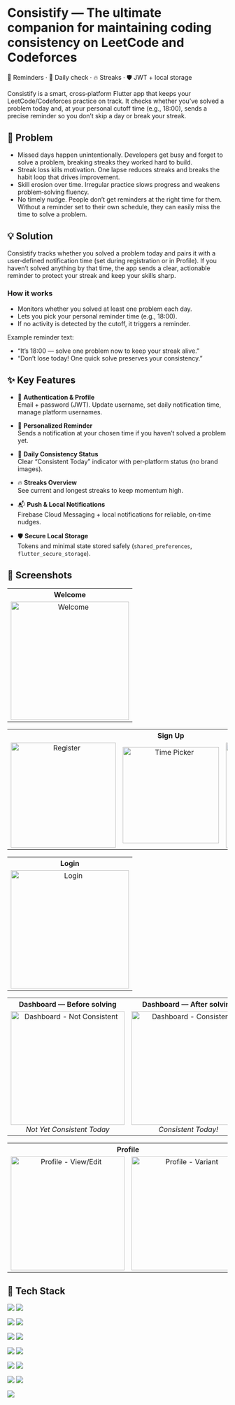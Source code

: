 # Consistify — The ultimate companion for maintaining coding consistency on LeetCode and Codeforces

🔔 Reminders · 📅 Daily check · 🔥 Streaks · 🛡️ JWT + local storage

Consistify is a smart, cross‑platform Flutter app that keeps your LeetCode/Codeforces practice on track. It checks whether you’ve solved a problem today and, at your personal cutoff time (e.g., 18:00), sends a precise reminder so you don’t skip a day or break your streak.
## 🚀 Problem
- Missed days happen unintentionally. Developers get busy and forget to solve a problem, breaking streaks they worked hard to build.
- Streak loss kills motivation. One lapse reduces streaks and breaks the habit loop that drives improvement.
- Skill erosion over time. Irregular practice slows progress and weakens problem‑solving fluency.
- No timely nudge. People don’t get reminders at the right time for them. Without a reminder set to their own schedule, they can easily miss the time to solve a problem.

## 💡 Solution
Consistify tracks whether you solved a problem today and pairs it with a user‑defined notification time (set during registration or in Profile). If you haven’t solved anything by that time, the app sends a clear, actionable reminder to protect your streak and keep your skills sharp.

### How it works
- Monitors whether you solved at least one problem each day.
- Lets you pick your personal reminder time (e.g., 18:00).
- If no activity is detected by the cutoff, it triggers a reminder.

Example reminder text:
- “It’s 18:00 — solve one problem now to keep your streak alive.”
- “Don’t lose today! One quick solve preserves your consistency.”

## ✨ Key Features

- 🔐 **Authentication & Profile**  
  Email + password (JWT). Update username, set daily notification time, manage platform usernames.

- 🔔 **Personalized Reminder**  
  Sends a notification at your chosen time if you haven’t solved a problem yet.

- 📅 **Daily Consistency Status**  
  Clear “Consistent Today” indicator with per‑platform status (no brand images).

- 🔥 **Streaks Overview**  
  See current and longest streaks to keep momentum high.

- 📬 **Push & Local Notifications**  
  Firebase Cloud Messaging + local notifications for reliable, on‑time nudges.

- 🛡️ **Secure Local Storage**  
  Tokens and minimal state stored safely (`shared_preferences`, `flutter_secure_storage`).

## 📸 Screenshots

<!-- Row 1: Welcome -->
<table>
  <tr>
    <th>Welcome</th>
  </tr>
  <tr>
    <td align="center">
      <img src="docs/welcome.jpg" width="270" alt="Welcome"/>
    </td>
  </tr>
</table>

<!-- Row 2: Three Register screens -->
<table>
  <tr>
    <th colspan="3">Sign Up</th>
  </tr>
  <tr>
    <td align="center">
      <img src="docs/register_1.jpg" width="240" alt="Register"/>
    </td>
    <td align="center">
      <img src="docs/register_2.jpg" width="220" alt="Time Picker"/>
    </td>
    <td align="center">
      <img src="docs/register_3.jpg" width="240" alt="Register (variant)"/>
    </td>
  </tr>
</table>

<!-- Row 3: Login -->
<table>
  <tr>
    <th>Login</th>
  </tr>
  <tr>
    <td align="center">
      <img src="docs/login.jpg" width="270" alt="Login"/>
    </td>
  </tr>
</table>

<!-- Row 4: Two Dashboards with captions -->
<table>
  <tr>
    <th>Dashboard — Before solving</th>
    <th>Dashboard — After solving</th>
  </tr>
  <tr>
    <td align="center">
      <img src="docs/not_consistent.jpg" width="260" alt="Dashboard - Not Consistent"/>
      <div><i>Not Yet Consistent Today</i></div>
    </td>
    <td align="center">
      <img src="docs/consistent.jpg" width="260" alt="Dashboard - Consistent"/>
      <div><i>Consistent Today!</i></div>
    </td>
  </tr>
</table>

<!-- Row 5: Profile -->
<table>
  <tr>
    <th colspan="2">Profile</th>
  </tr>
  <tr>
    <td align="center">
      <img src="docs/profile.jpg" width="260" alt="Profile - View/Edit"/>
    </td>
    <td align="center">
      <img src="docs/profile.jpg" width="260" alt="Profile - Variant"/>
    </td>
  </tr>
</table>

## 🧰 Tech Stack

<p>
  <img src="https://img.shields.io/badge/Flutter-3.x-02569B?logo=flutter&logoColor=white" />
  <img src="https://img.shields.io/badge/Dart-3.x-0175C2?logo=dart&logoColor=white" />
</p>

<p>
  <img src="https://img.shields.io/badge/BLoC-flutter__bloc-42A5F5?logo=flutter&logoColor=white" />
  <img src="https://img.shields.io/badge/BLoC-bloc-0A72B8?logo=flutter&logoColor=white" />
</p>

<p>
  <img src="https://img.shields.io/badge/HTTP-http-5E81AC?logo=databricks&logoColor=white" />
  <img src="https://img.shields.io/badge/Auth-JWT-FF6F00?logo=jsonwebtokens&logoColor=white" />
</p>

<p>
  <img src="https://img.shields.io/badge/Notifications-Firebase%20Cloud%20Messaging-FFCA28?logo=firebase&logoColor=black" />
  <img src="https://img.shields.io/badge/Local- flutter__local__notifications -7CB342?logo=googlecalendar&logoColor=white" />
</p>

<p>
  <img src="https://img.shields.io/badge/Storage-shared__preferences-43A047?logo=googledrive&logoColor=white" />
  <img src="https://img.shields.io/badge/Secure- flutter__secure__storage -2E7D32?logo=databricks&logoColor=white" />
</p>

<p>
  <img src="https://img.shields.io/badge/DI-get__it-795548?logo=dependency&logoColor=white" />
  <img src="https://img.shields.io/badge/Functional-dartz-00695C?logo=abstract&logoColor=white" />
</p>

<p>
  <img src="https://img.shields.io/badge/UI-table__calendar-5C6BC0?logo=googlecalendar&logoColor=white" />
</p>
